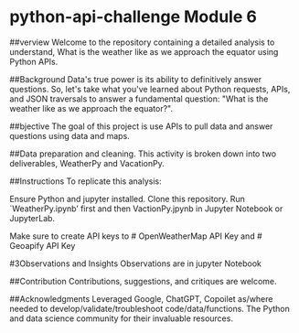 # python-api-challenge Module 6
##verview
Welcome to the repository containing a detailed analysis to understand, What is the weather like as we approach the equator using Python APIs.

##Background
Data's true power is its ability to definitively answer questions. So, let's take what you've learned about Python requests, APIs, and JSON traversals to answer a fundamental question: "What is the weather like as we approach the equator?".

##bjective
The goal of this project is use APIs to pull data and answer questions using data and maps.

##Data preparation and cleaning.
This activity is broken down into two deliverables, WeatherPy and VacationPy.


##Instructions
To replicate this analysis:

Ensure Python and jupyter installed.
Clone this repository.
Run `WeatherPy.ipynb’ first and then VactionPy.jpynb in Jupyter Notebook or JupyterLab.

Make sure to create API keys to # OpenWeatherMap API Key and # Geoapify API Key


#3Observations and Insights
Observations are in jupyter Notebook

##Contribution
Contributions, suggestions, and critiques are welcome.

##Acknowledgments
Leveraged Google, ChatGPT, Copoilet as/where needed to develop/validate/troubleshoot code/data/functions.
The Python and data science community for their invaluable resources.
